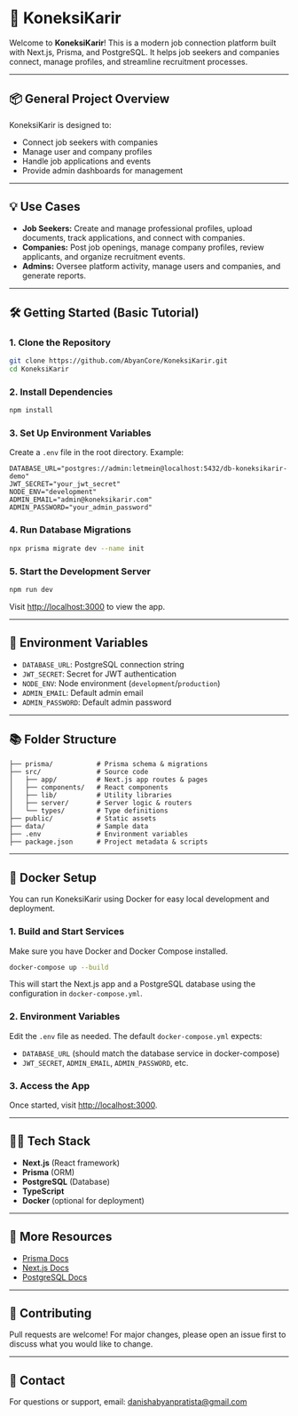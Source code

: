 # 🚀 KoneksiKarir

Welcome to **KoneksiKarir**! This is a modern job connection platform built with Next.js, Prisma, and PostgreSQL. It helps job seekers and companies connect, manage profiles, and streamline recruitment processes.

---

## 📦 General Project Overview

KoneksiKarir is designed to:

- Connect job seekers with companies
- Manage user and company profiles
- Handle job applications and events
- Provide admin dashboards for management

---

## 💡 Use Cases

- **Job Seekers:** Create and manage professional profiles, upload documents, track applications, and connect with companies.
- **Companies:** Post job openings, manage company profiles, review applicants, and organize recruitment events.
- **Admins:** Oversee platform activity, manage users and companies, and generate reports.

---

## 🛠️ Getting Started (Basic Tutorial)

### 1. Clone the Repository

```bash
git clone https://github.com/AbyanCore/KoneksiKarir.git
cd KoneksiKarir
```

### 2. Install Dependencies

```bash
npm install
```

### 3. Set Up Environment Variables

Create a `.env` file in the root directory. Example:

```env
DATABASE_URL="postgres://admin:letmein@localhost:5432/db-koneksikarir-demo"
JWT_SECRET="your_jwt_secret"
NODE_ENV="development"
ADMIN_EMAIL="admin@koneksikarir.com"
ADMIN_PASSWORD="your_admin_password"
```

### 4. Run Database Migrations

```bash
npx prisma migrate dev --name init
```

### 5. Start the Development Server

```bash
npm run dev
```

Visit [http://localhost:3000](http://localhost:3000) to view the app.

---

## 🌱 Environment Variables

- `DATABASE_URL`: PostgreSQL connection string
- `JWT_SECRET`: Secret for JWT authentication
- `NODE_ENV`: Node environment (`development`/`production`)
- `ADMIN_EMAIL`: Default admin email
- `ADMIN_PASSWORD`: Default admin password

---

## 📚 Folder Structure

```
├── prisma/           # Prisma schema & migrations
├── src/              # Source code
│   ├── app/          # Next.js app routes & pages
│   ├── components/   # React components
│   ├── lib/          # Utility libraries
│   ├── server/       # Server logic & routers
│   └── types/        # Type definitions
├── public/           # Static assets
├── data/             # Sample data
├── .env              # Environment variables
├── package.json      # Project metadata & scripts
```

---

## 🐳 Docker Setup

You can run KoneksiKarir using Docker for easy local development and deployment.

### 1. Build and Start Services

Make sure you have Docker and Docker Compose installed.

```bash
docker-compose up --build
```

This will start the Next.js app and a PostgreSQL database using the configuration in `docker-compose.yml`.

### 2. Environment Variables

Edit the `.env` file as needed. The default `docker-compose.yml` expects:

- `DATABASE_URL` (should match the database service in docker-compose)
- `JWT_SECRET`, `ADMIN_EMAIL`, `ADMIN_PASSWORD`, etc.

### 3. Access the App

Once started, visit [http://localhost:3000](http://localhost:3000).

---

## 🧑‍💻 Tech Stack

- **Next.js** (React framework)
- **Prisma** (ORM)
- **PostgreSQL** (Database)
- **TypeScript**
- **Docker** (optional for deployment)

---

## 📝 More Resources

- [Prisma Docs](https://www.prisma.io/docs)
- [Next.js Docs](https://nextjs.org/docs)
- [PostgreSQL Docs](https://www.postgresql.org/docs/)

---

## 🤝 Contributing

Pull requests are welcome! For major changes, please open an issue first to discuss what you would like to change.

---

## 📧 Contact

For questions or support, email: [danishabyanpratista@gmail.com](mailto:danishabyanpratista@gmail.com)
